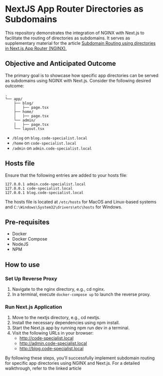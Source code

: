 # NextJS App Router Directories as Subdomains

This repository demonstrates the integration of NGINX with Next.js to facilitate the routing of directories as subdomains.
It serves as supplementary material for the article [Subdomain Routing using directories in Next.js App Router (NGINX).](https://code-specialist.com/good-to-know/nextjs-approuter-subdomain)

## Objective and Anticipated Outcome

The primary goal is to showcase how specific app directories can be served as subdomains using NGINX with Next.js. Consider the following desired outcome:

```
.
└── app/
    ├── blog/
    │   ├── page.tsx
    ├── home/
    │   ├── page.tsx
    └── admin/
    │   ├── page.tsx
    └── layout.tsx
```

- `/blog` on `blog.code-specialist.local`
- `/home` on `code-specialist.local`
- `/admin` on `admin.code-specialist.local`

## Hosts file

Ensure that the following entries are added to your hosts file:

```
127.0.0.1 admin.code-specialist.local
127.0.0.1 code-specialist.local
127.0.0.1 blog.code-specialist.local
```

The hosts file is located at `/etc/hosts` for MacOS and Linux-based systems and `C:\Windows\System32\drivers\etc\hosts` for Windows.

## Pre-requisites

- Docker
- Docker Compose
- NodeJS
- NPM

## How to use

### Set Up Reverse Proxy

1. Navigate to the nginx directory, e.g., cd nginx.
2. In a terminal, execute `docker-compose up` to launch the reverse proxy.

### Run Next.js Application

1. Move to the nextjs directory, e.g., cd nextjs.
2. Install the necessary dependencies using npm install.
3. Start the Next.js app by running npm run dev in a terminal.
4. Visit the following URLs in your browser:
   - http://code-specialist.local
   - http://admin.code-specialist.local
   - http://blog.code-specialist.local

By following these steps, you'll successfully implement subdomain routing for specific app directories using NGINX and Next.js. For a detailed walkthrough, refer to the linked article
